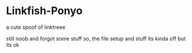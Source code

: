 # Linkfish-Ponyo
a cute spoof of linktreee 

still noob and forgot some stuff so, the file setup and stuff its kinda off but its ok



